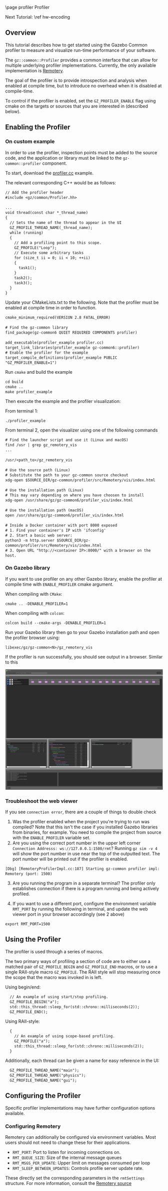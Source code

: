 \page profiler Profiler

Next Tutorial: \ref hw-encoding

## Overview

This tutorial describes how to get started using the Gazebo Common profiler
to measure and visualize run-time performance of your software.

The `gz::common::Profiler` provides a common interface that can allow for
multiple underlying profiler implementations. Currently, the only available
implementation is [Remotery](https://github.com/Celtoys/Remotery).

The goal of the profiler is to provide introspection and analysis when enabled
at compile time, but to introduce no overhead when it is disabled at compile-time.

To control if the profiler is enabled, set the `GZ_PROFILER_ENABLE` flag using
cmake on the targets or sources that you are interested in (described below).

## Enabling the Profiler

### On custom example

In order to use the profiler, inspection points must be added to the source code,
and the application or library must be linked to the `gz-common::profiler`
component.

To start, download the [profiler.cc](https://github.com/gazebosim/gz-common/raw/main/examples/profiler.cc) example.

The relevant corresponding C++ would be as follows:

```{.cpp}
// Add the profiler header
#include <gz/common/Profiler.hh>

...
void thread(const char *_thread_name)
{
  // Sets the name of the thread to appear in the UI
  GZ_PROFILE_THREAD_NAME(_thread_name);
  while (running)
  {
    // Add a profiling point to this scope.
    GZ_PROFILE("Loop");
    // Execute some arbitrary tasks
    for (size_t ii = 0; ii < 10; ++ii)
    {
      task1();
    }
    task2();
    task3();
  }
}
```

Update your CMakeLists.txt to the following. Note that the profiler must be
enabled at compile time in order to function.

```{.cpp}
cmake_minimum_required(VERSION 2.8 FATAL_ERROR)

# Find the gz-common library
find_package(gz-common6 QUIET REQUIRED COMPONENTS profiler)

add_executable(profiler_example profiler.cc)
target_link_libraries(profiler_example gz-common6::profiler)
# Enable the profiler for the example
target_compile_definitions(profiler_example PUBLIC "GZ_PROFILER_ENABLE=1")
```

Run `cmake` and build the example

```{.sh}
cd build
cmake ..
make profiler_example
```

Then execute the example and the profiler visualization:

From terminal 1:

```{.sh}
./profiler_example
```

From terminal 2, open the visualizer using one of the following commands

```{.sh}
# Find the launcher script and use it (Linux and macOS)
find /usr | grep gz_remotery_vis
...

/usr/<path_to>/gz_remotery_vis

# Use the source path (Linux)
# Substitute the path to your gz-common source checkout
xdg-open $SOURCE_DIR/gz-common/profiler/src/Remotery/vis/index.html

# Use the installation path (Linux)
# This may vary depending on where you have choosen to install
xdg-open /usr/share/gz/gz-common6/profiler_vis/index.html

# Use the installation path (macOS)
open /usr/share/gz/gz-common6/profiler_vis/index.html

# Inside a Docker container with port 8000 exposed
# 1. Find your container's IP with 'ifconfig'
# 2. Start a basic web server:
python3 -m http.server $SOURCE_DIR/gz-common/profiler/src/Remotery/vis/index.html
# 3. Open URL "http://<container IP>:8000/" with a browser on the host.
```

### On Gazebo library

If you want to use profiler on any other Gazebo library, enable the profiler at compile time with ``ENABLE_PROFILER`` cmake argument.

When compiling with ``CMake``:
```{.sh}
cmake .. -DENABLE_PROFILER=1
```
When compiling with ``colcon``:
```{.sh}
colcon build --cmake-args -DENABLE_PROFILER=1
```

Run your Gazebo library then go to your Gazebo installation path and open the profiler browser using:
```
libexec/gz/gz-common<N>/gz_remotery_vis
```

If the profiler is run successfully, you should see output in a browser. Similar to this

<img src="https://raw.githubusercontent.com/gazebosim/gz-common/main/tutorials/imgs/profiler_tutorial_example.png">

### Troubleshoot the web viewer

If you see ``connection error``, there are a couple of things to double check
1. Was the profiler enabled when the project you're trying to run was compiled? Note that this isn't the case if you installed Gazebo libraries from binaries, for example. You need to compile the project from source with the `ENABLE_PROFILER` variable set.
2. Are you using the correct port number in the upper left corner ``Connection Addresss: ws://127.0.0.1:1500/rmt``? Running ``gz sim -v 4`` will show the port number in use near the top of the outputted text. The port number will be printed out if the profiler is enabled.
  ```{.sh}
  [Dbg] [RemoteryProfilerImpl.cc:187] Starting gz-common profiler impl: Remotery (port: 1500)
  ```
3. Are you running the program in a separate terminal? The profiler only establishes connection if there is a program running and being actively profiled.

4. If you want to use a different port, configure the environment variable `RMT_PORT` by running the following in terminal, and update the web viewer port in your browser accordingly (see 2 above)
  ```{.sh}
  export RMT_PORT=1500
  ```


## Using the Profiler

The profiler is used through a series of macros.

The two primary ways of profiling a section of code are to either use
a matched pair of `GZ_PROFILE_BEGIN` and `GZ_PROFILE_END` macros, or to use
a single RAII-style macro `GZ_PROFILE`. The RAII style will stop measuring
once the scope that the macro was invoked in is left.

Using begin/end:

```{.cpp}
  // An example of using start/stop profiling.
  GZ_PROFILE_BEGIN("a");
  std::this_thread::sleep_for(std::chrono::milliseconds(2));
  GZ_PROFILE_END();
```

Using RAII-style:

```{.cpp}
  {
    // An example of using scope-based profiling.
    GZ_PROFILE("a");
    std::this_thread::sleep_for(std::chrono::milliseconds(2));
  }
```

Additionally, each thread can be given a name for easy reference in the UI:

```{.cpp}
  GZ_PROFILE_THREAD_NAME("main");
  GZ_PROFILE_THREAD_NAME("physics");
  GZ_PROFILE_THREAD_NAME("gui");
```

## Configuring the Profiler

Specific profiler implementations may have further configuration options available.

### Configuring Remotery

Remotery can additionally be configured via environment variables. Most users
should not need to change these for their applications.

 * `RMT_PORT`: Port to listen for incoming connections on.
 * `RMT_QUEUE_SIZE`: Size of the internal message queues
 * `RMT_MSGS_PER_UPDATE`: Upper limit on messages consumed per loop
 * `RMT_SLEEP_BETWEEN_UPDATES`: Controls profile server update rate.

These directly set the corresponding parameters in the `rmtSettings` structure.
For more information, consult the [Remotery source](https://github.com/Celtoys/Remotery/blob/8c3923a04493cd1cb3d21cfdb8ad6fb21b394b96/lib/Remotery.h#L354)
